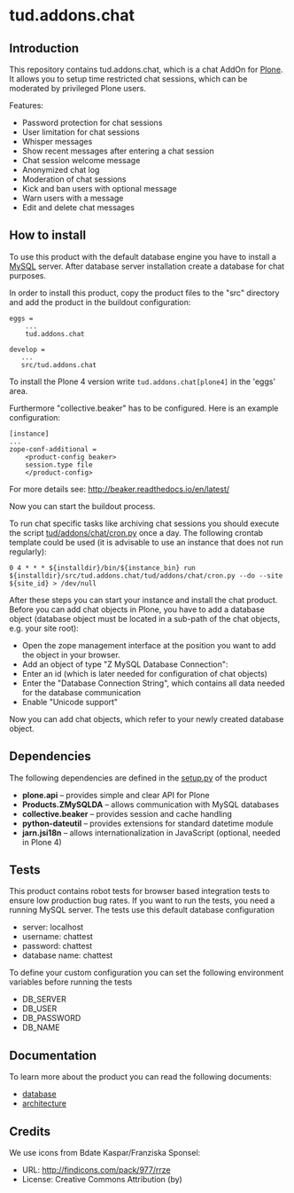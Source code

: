 # tud.addons.chat

## Introduction
This repository contains tud.addons.chat, which is a chat AddOn for [Plone](https://plone.org/). It allows you to setup time restricted chat sessions, which can be moderated by privileged Plone users.

Features:
*  Password protection for chat sessions
*  User limitation for chat sessions
*  Whisper messages
*  Show recent messages after entering a chat session
*  Chat session welcome message
*  Anonymized chat log
*  Moderation of chat sessions
  *  Kick and ban users with optional message
  *  Warn users with a message
  *  Edit and delete chat messages


## How to install
To use this product with the default database engine you have to install a [MySQL](https://www.mysql.com/) server.
After database server installation create a database for chat purposes.

In order to install this product, copy the product files to the "src" directory and add the product in the buildout configuration:
```
eggs =
    ...
    tud.addons.chat

develop =
   ...
   src/tud.addons.chat
```

To install the Plone 4 version write `tud.addons.chat[plone4]` in the 'eggs' area.

Furthermore "collective.beaker" has to be configured. Here is an example configuration:
```
[instance]
...
zope-conf-additional =
    <product-config beaker>
    session.type file
    </product-config>
```
For more details see: http://beaker.readthedocs.io/en/latest/

Now you can start the buildout process.

To run chat specific tasks like archiving chat sessions you should execute the script [tud/addons/chat/cron.py](./tud/addons/chat/cron.py) once a day.
The following crontab template could be used (it is advisable to use an instance that does not run regularly):
```
0 4 * * * ${installdir}/bin/${instance_bin} run ${installdir}/src/tud.addons.chat/tud/addons/chat/cron.py --do --site ${site_id} > /dev/null
```

After these steps you can start your instance and install the chat product.
Before you can add chat objects in Plone, you have to add a database object (database object must be located in a sub-path of the chat objects, e.g. your site root):
*   Open the zope management interface at the position you want to add the object in your browser.
*   Add an object of type "Z MySQL Database Connection":
  *  Enter an id (which is later needed for configuration of chat objects)
  *  Enter the "Database Connection String", which contains all data needed for the database communication
  *  Enable "Unicode support"

Now you can add chat objects, which refer to your newly created database object.

## Dependencies
The following dependencies are defined in the [setup.py](./setup.py) of the product
*   **plone.api** – provides simple and clear API for Plone
*   **Products.ZMySQLDA** – allows communication with MySQL databases
*   **collective.beaker** – provides session and cache handling
*   **python-dateutil** – provides extensions for standard datetime module
*   **jarn.jsi18n** – allows internationalization in JavaScript (optional, needed in Plone 4)

## Tests
This product contains robot tests for browser based integration tests to ensure low production bug rates. If you want to run the tests, you need a running MySQL server.
The tests use this default database configuration
*  server: localhost
*  username: chattest
*  password: chattest
*  database name: chattest

To define your custom configuration you can set the following environment variables before running the tests
*  DB_SERVER
*  DB_USER
*  DB_PASSWORD
*  DB_NAME

## Documentation
To learn more about the product you can read the following documents:
*  [database](./docs/database.md)
*  [architecture](./docs/architecture.md)

## Credits
We use icons from Bdate Kaspar/Franziska Sponsel:
*  URL: http://findicons.com/pack/977/rrze
*  License:  Creative Commons Attribution (by)
